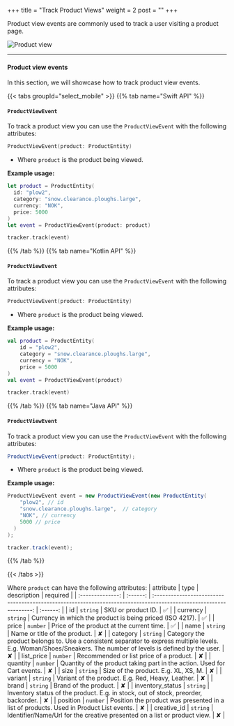 +++
title = "Track Product Views"
weight = 2
post = ""
+++

Product view events are commonly used to track a user visiting a product page.

![Product view](../images/product_view.png)

---

#### Product view events

In this section, we will showcase how to track product view events.

{{< tabs groupId="select_mobile" >}}
{{% tab name="Swift API" %}}

#### `ProductViewEvent`

To track a product view you can use the `ProductViewEvent` with the following attributes:

```swift
ProductViewEvent(product: ProductEntity)
```
- Where `product` is the product being viewed.

**Example usage:**

```swift
let product = ProductEntity(
  id: "plow2", 
  category: "snow.clearance.ploughs.large", 
  currency: "NOK", 
  price: 5000
)
let event = ProductViewEvent(product: product)

tracker.track(event)
```

{{% /tab %}}
{{% tab name="Kotlin API" %}}

#### `ProductViewEvent`

To track a product view you can use the `ProductViewEvent` with the following attributes:

```kotlin
ProductViewEvent(product: ProductEntity)
```
- Where `product` is the product being viewed.

**Example usage:**

```kotlin
val product = ProductEntity(
    id = "plow2", 
    category = "snow.clearance.ploughs.large", 
    currency = "NOK", 
    price = 5000
)
val event = ProductViewEvent(product)

tracker.track(event)
```

{{% /tab %}}
{{% tab name="Java API" %}}

#### `ProductViewEvent`

To track a product view you can use the `ProductViewEvent` with the following attributes:

```java
ProductViewEvent(product: ProductEntity);
```
- Where `product` is the product being viewed.

**Example usage:**

```java
ProductViewEvent event = new ProductViewEvent(new ProductEntity(
    "plow2", // id
    "snow.clearance.ploughs.large",  // category
    "NOK", // currency
    5000 // price
  )
); 

tracker.track(event);
```

{{% /tab %}}

{{< /tabs >}}

Where `product` can have the following attributes:
| attribute | type | description | required |
| :--------------: | :------: | :----------------------------------------------------------------------------------------------------------------: | :------: |
| id | `string` | SKU or product ID. | ✅ |
| currency | `string` | Currency in which the product is being priced (ISO 4217). | ✅ |
| price | `number` | Price of the product at the current time. | ✅ |
| name | `string` | Name or title of the product. | ✘ |
| category | `string` | Category the product belongs to. Use a consistent separator to express multiple levels. E.g. Woman/Shoes/Sneakers. The number of levels is defined by the user. | ✘ |
| list_price | `number` | Recommended or list price of a product. | ✘ |
| quantity | `number` | Quantity of the product taking part in the action. Used for Cart events. | ✘ |
| size | `string` | Size of the product. E.g. XL, XS, M. | ✘ |
| variant | `string` | Variant of the product. E.g. Red, Heavy, Leather. | ✘ |
| brand | `string` | Brand of the product. | ✘ |
| inventory_status | `string` | Inventory status of the product. E.g. in stock, out of stock, preorder, backorder. | ✘ |
| position | `number` | Position the product was presented in a list of products. Used in Product List events. | ✘ |
| creative_id | `string` | Identifier/Name/Url for the creative presented on a list or product view. | ✘ |
